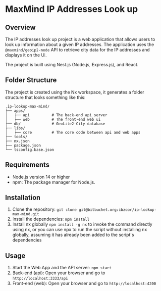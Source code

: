# MaxMind IP Addresses Look up

## Overview

The IP addresses look up project is a web application that allows users to look up information about a given IP addresses. The application uses the `@maxmind/geoip2-node` API to retrieve city data for the IP addresses and displays it on the UI.

The project is built using Nest.js (Node.js, Express.js), and React.

## Folder Structure

 The project is created using the Nx workspace, it generates a folder structure that looks something like this:

    .ip-lookup-max-mind/
    ├── apps/
    │   ├── api          # The back-end api server
    │   ├── web          # The front-end web ui
    ├── db/              # GeoLite2-City database
    ├── libs/
    │   ├── core         # The core code between api and web apps
    ├── tools/
    ├── nx.json
    ├── package.json
    └── tsconfig.base.json

## Requirements

- Node.js version 14 or higher
- npm: The package manager for Node.js.

## Installation

1. Clone the repository: `git clone git@bitbucket.org:ibzoor/ip-lookup-max-mind.git`
2. Install the dependencies: `npm install`
3. Install nx globally `npm install -g nx` to invoke the command directly using nx, or you can use npx to run the script without installing nx globally, assuming it has already been added to the script's dependencies


## Usage

1. Start the Web App and the API server: `npm start`
2. Back-end (api): Open your browser and go to `http://localhost:3333/api`
3. Front-end (web): Open your browser and go to `http://localhost:4200`
